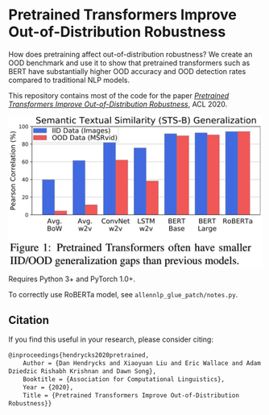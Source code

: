 # Pretrained Transformers Improve Out-of-Distribution Robustness

How does pretraining affect out-of-distribution robustness? We create an OOD benchmark and use it to show that pretrained transformers such as BERT have substantially higher OOD accuracy and OOD detection rates compared to traditional NLP models.

This repository contains most of the code for the paper [_Pretrained Transformers Improve Out-of-Distribution Robustness_](https://arxiv.org/abs/2004.06100), ACL 2020.

<img align="center" src="sts.png" width="600">

Requires Python 3+ and PyTorch 1.0+.


To correctly use RoBERTa model, see `allennlp_glue_patch/notes.py`.


## Citation

If you find this useful in your research, please consider citing:

    @inproceedings{hendrycks2020pretrained,
        Author = {Dan Hendrycks and Xiaoyuan Liu and Eric Wallace and Adam Dziedzic Rishabh Krishnan and Dawn Song},
        Booktitle = {Association for Computational Linguistics},                            
        Year = {2020},
        Title = {Pretrained Transformers Improve Out-of-Distribution Robustness}}
